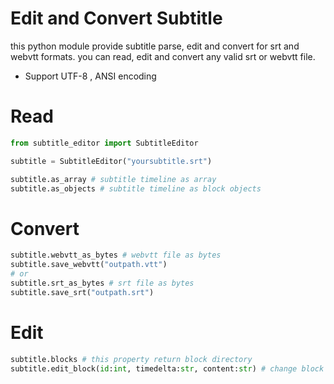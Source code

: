 # Edit and Convert Subtitle
this python module provide subtitle parse, edit and convert for srt and webvtt formats. you can  read, edit and convert any valid srt or webvtt file.

* Support UTF-8 , ANSI encoding

# Read

~~~py
from subtitle_editor import SubtitleEditor

subtitle = SubtitleEditor("yoursubtitle.srt")

subtitle.as_array # subtitle timeline as array
subtitle.as_objects # subtitle timeline as block objects
~~~

# Convert 

~~~py
subtitle.webvtt_as_bytes # webvtt file as bytes
subtitle.save_webvtt("outpath.vtt")
# or
subtitle.srt_as_bytes # srt file as bytes
subtitle.save_srt("outpath.srt")
~~~


# Edit

~~~py
subtitle.blocks # this property return block directory
subtitle.edit_block(id:int, timedelta:str, content:str) # change block by id
~~~
